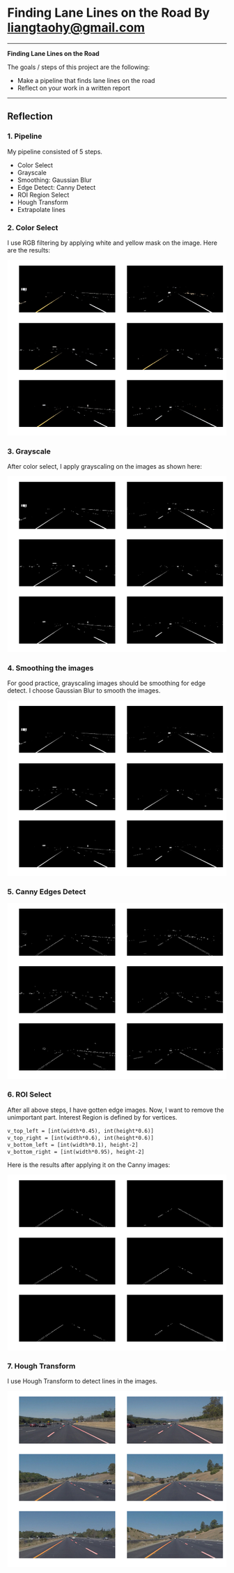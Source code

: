 # **Finding Lane Lines on the Road By liangtaohy@gmail.com** 

---

**Finding Lane Lines on the Road**

The goals / steps of this project are the following:
* Make a pipeline that finds lane lines on the road
* Reflect on your work in a written report


[//]: # (Image References)

[image1]: ./examples/grayscale.jpg "Grayscale"
[image2]: ./test_images_output/blur_image_00.jpg "Smoothing: Gaussian Blur"
[image3]: ./test_images_output/blur_image_01.jpg "Smoothing: Gaussian Blur"
[image4]: ./test_images_output/blur_image_02.jpg "Smoothing: Gaussian Blur"
[image5]: ./test_images_output/blur_image_03.jpg "Smoothing: Gaussian Blur"
[image6]: ./test_images_output/blur_image_04.jpg "Smoothing: Gaussian Blur"
[image7]: ./test_images_output/blur_image_05.jpg "Smoothing: Gaussian Blur"
[image8]: ./test_images_output/edge_image_00.jpg "Canny Edges"
[image9]: ./test_images_output/edge_image_01.jpg "Canny Edges"
[image10]: ./test_images_output/edge_image_02.jpg "Canny Edges"
[image11]: ./test_images_output/edge_image_03.jpg "Canny Edges"
[image12]: ./test_images_output/edge_image_04.jpg "Canny Edges"
[image13]: ./test_images_output/edge_image_05.jpg "Canny Edges"
[image14]: ./test_images_output/grayscale_image_00.jpg "RGB2Gray"
[image15]: ./test_images_output/grayscale_image_01.jpg "RGB2Gray"
[image16]: ./test_images_output/grayscale_image_02.jpg "RGB2Gray"
[image17]: ./test_images_output/grayscale_image_03.jpg "RGB2Gray"
[image18]: ./test_images_output/grayscale_image_04.jpg "RGB2Gray"
[image19]: ./test_images_output/grayscale_image_05.jpg "RGB2Gray"
[image20]: ./test_images_output/roi_image_00.jpg "ROI Region"
[image21]: ./test_images_output/roi_image_01.jpg "ROI Region"
[image22]: ./test_images_output/roi_image_02.jpg "ROI Region"
[image23]: ./test_images_output/roi_image_03.jpg "ROI Region"
[image24]: ./test_images_output/roi_image_04.jpg "ROI Region"
[image25]: ./test_images_output/roi_image_05.jpg "ROI Region"
[image26]: ./test_images_output/white_yellow_image_00.jpg "Color Select"
[image27]: ./test_images_output/white_yellow_image_01.jpg "Color Select"
[image28]: ./test_images_output/white_yellow_image_02.jpg "Color Select"
[image29]: ./test_images_output/white_yellow_image_03.jpg "Color Select"
[image30]: ./test_images_output/white_yellow_image_04.jpg "Color Select"
[image31]: ./test_images_output/white_yellow_image_05.jpg "Color Select"
[image32]: ./resources/white_yellow_image.png "Color Select"
[image33]: ./resources/grayscale_image.png "Grayscale"
[image34]: ./resources/blur_image.png "Smoothing: Gaussian Blur"
[image35]: ./resources/edge_image.png "Canny Edges"
[image36]: ./resources/roi_image.png "ROI Region"
[image37]: ./resources/solid_line.png "Hough Line"


---

## Reflection

### 1. Pipeline

My pipeline consisted of 5 steps.

* Color Select
* Grayscale
* Smoothing: Gaussian Blur
* Edge Detect: Canny Detect
* ROI Region Select
* Hough Transform
* Extrapolate lines

### 2. Color Select

I use RGB filtering by applying white and yellow mask on the image. Here are the results:

![alt text][image32]


### 3. Grayscale

After color select, I apply grayscaling on the images as shown here:

![alt text][image33]

### 4. Smoothing the images

For good practice, grayscaling images should be smoothing for edge detect. I choose Gaussian Blur to smooth the images.

![alt text][image34]


### 5. Canny Edges Detect

![alt text][image35]

### 6. ROI Select

After all above steps, I have gotten edge images. Now, I want to remove the unimportant part. Interest Region is defined by for vertices.

```
v_top_left = [int(width*0.45), int(height*0.6)]
v_top_right = [int(width*0.6), int(height*0.6)]
v_bottom_left = [int(width*0.1), height-2]
v_bottom_right = [int(width*0.95), height-2]
```

Here is the results after applying it on the Canny images:

![alt text][image36]

### 7. Hough Transform

I use Hough Transform to detect lines in the images.

![alt text][image37]

